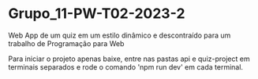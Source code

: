 # Grupo_11-PW-T02-2023-2

Web App de um quiz em um estilo dinâmico e descontraído para um trabalho de Programação para Web

Para iniciar o projeto apenas baixe, entre nas pastas api e quiz-project em terminais separados e rode o comando 'npm run dev' em cada terminal.
